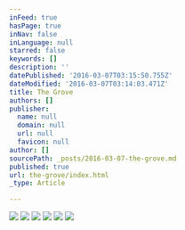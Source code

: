 ```yaml
---
inFeed: true
hasPage: true
inNav: false
inLanguage: null
starred: false
keywords: []
description: ''
datePublished: '2016-03-07T03:15:50.755Z'
dateModified: '2016-03-07T03:14:03.471Z'
title: The Grove
authors: []
publisher:
  name: null
  domain: null
  url: null
  favicon: null
author: []
sourcePath: _posts/2016-03-07-the-grove.md
published: true
url: the-grove/index.html
_type: Article

---
```

![](https://the-grid-user-content.s3-us-west-2.amazonaws.com/0aaca49b-f999-42c3-a56a-094622079779.jpg)
![](https://the-grid-user-content.s3-us-west-2.amazonaws.com/3620ccfe-b825-4653-b337-1c59c8e5ee2f.jpg)
![](https://the-grid-user-content.s3-us-west-2.amazonaws.com/85e8cd82-0420-41f9-b090-67f63e5c1478.jpg)
![](https://the-grid-user-content.s3-us-west-2.amazonaws.com/e4da931b-645e-40b0-86d3-3710179a8b05.jpg)
![](https://the-grid-user-content.s3-us-west-2.amazonaws.com/769fcc07-927f-4a8f-b494-46a836b7c054.jpg)
![](https://the-grid-user-content.s3-us-west-2.amazonaws.com/d8c35d2a-35e7-4777-ab27-f158860dd84e.jpg)